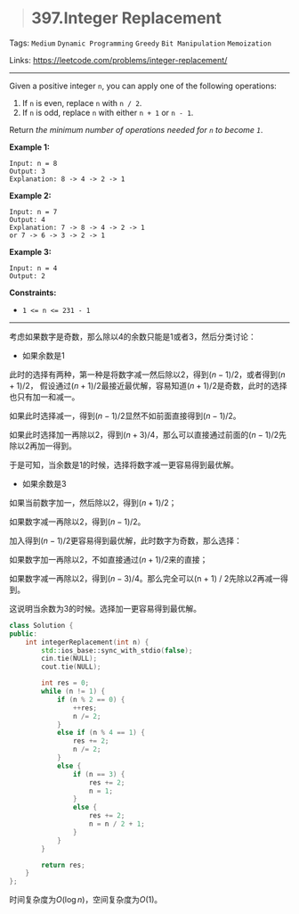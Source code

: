 > # 397.Integer Replacement

Tags: `Medium` `Dynamic Programming` `Greedy` `Bit Manipulation` `Memoization`

Links: https://leetcode.com/problems/integer-replacement/

-----

Given a positive integer `n`, you can apply one of the following operations:

1. If `n` is even, replace `n` with `n / 2`.
2. If `n` is odd, replace `n` with either `n + 1` or `n - 1`.

Return *the minimum number of operations needed for `n` to become `1`*.

**Example 1:**

```
Input: n = 8
Output: 3
Explanation: 8 -> 4 -> 2 -> 1
```

**Example 2:**

```
Input: n = 7
Output: 4
Explanation: 7 -> 8 -> 4 -> 2 -> 1
or 7 -> 6 -> 3 -> 2 -> 1
```

**Example 3:**

```
Input: n = 4
Output: 2
```

**Constraints:**

- `1 <= n <= 231 - 1`

-----

考虑如果数字是奇数，那么除以4的余数只能是1或者3，然后分类讨论：

* 如果余数是1

此时的选择有两种，第一种是将数字减一然后除以2，得到$(n - 1) / 2$，或者得到$(n + 1) / 2$， 假设通过$(n + 1) / 2$最接近最优解，容易知道$(n + 1) / 2$是奇数，此时的选择也只有加一和减一。

如果此时选择减一，得到$(n - 1) / 2$显然不如前面直接得到$(n - 1) / 2$。

如果此时选择加一再除以2，得到$(n + 3) / 4$，那么可以直接通过前面的$(n - 1) / 2$先除以2再加一得到。

于是可知，当余数是1的时候，选择将数字减一更容易得到最优解。

* 如果余数是3

如果当前数字加一，然后除以2，得到$(n + 1) / 2$；

如果数字减一再除以2，得到$(n - 1) / 2$。

加入得到$(n - 1)/2$更容易得到最优解，此时数字为奇数，那么选择：

如果数字加一再除以2，不如直接通过$(n + 1) / 2$来的直接；

如果数字减一再除以2，得到$(n - 3) / 4$。那么完全可以(n + 1) / 2先除以2再减一得到。

这说明当余数为3的时候。选择加一更容易得到最优解。

```c++
class Solution {
public:
    int integerReplacement(int n) {
    	std::ios_base::sync_with_stdio(false);
    	cin.tie(NULL);
    	cout.tie(NULL);

    	int res = 0;
    	while (n != 1) {
    		if (n % 2 == 0) {
    			++res;
    			n /= 2;
    		}
    		else if (n % 4 == 1) {
    			res += 2;
    			n /= 2;
    		}
    		else {
    			if (n == 3) {
    				res += 2;
    				n = 1;
    			}
    			else {
    				res += 2;
    				n = n / 2 + 1;
    			}
    		}
    	}

    	return res;
    }
};
```

时间复杂度为$O(\log{n})$，空间复杂度为$O(1)$。











